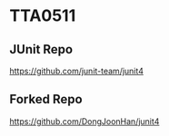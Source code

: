 # TTA0511

## JUnit Repo
https://github.com/junit-team/junit4

## Forked Repo
https://github.com/DongJoonHan/junit4
